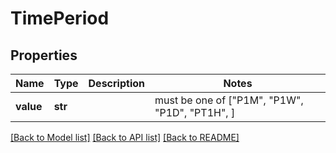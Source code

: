 # TimePeriod


## Properties
Name | Type | Description | Notes
------------ | ------------- | ------------- | -------------
**value** | **str** |  |  must be one of ["P1M", "P1W", "P1D", "PT1H", ]

[[Back to Model list]](../README.md#documentation-for-models) [[Back to API list]](../README.md#documentation-for-api-endpoints) [[Back to README]](../README.md)


